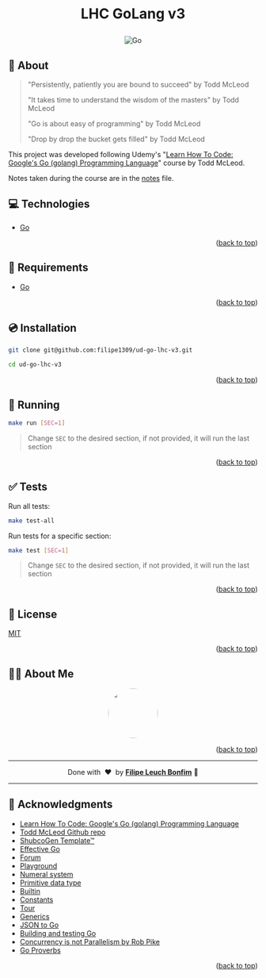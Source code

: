
<a name="readme-top"></a>

# <p align="center">LHC GoLang v3</p>

<p align="center">
    <img src="https://img.shields.io/badge/Code-Go-informational?style=flat-square&logo=go&color=00ADD8" alt="Go" />
</p>

## 💬 About

> "Persistently, patiently you are bound to succeed" by Todd McLeod
>
> "It takes time to understand the wisdom of the masters" by Todd McLeod
>
> "Go is about easy of programming" by Todd McLeod
>
> "Drop by drop the bucket gets filled" by Todd McLeod

This project was developed following Udemy's "[Learn How To Code: Google's Go (golang) Programming Language](https://www.udemy.com/course/learn-how-to-code)" course by Todd McLeod.

Notes taken during the course are in the [notes](notes.md) file.

## :computer: Technologies

- [Go](https://golang.org/)

<p align="right">(<a href="#readme-top">back to top</a>)</p>

## :scroll: Requirements

- [Go](https://golang.org/)

<p align="right">(<a href="#readme-top">back to top</a>)</p>

## :cd: Installation

```sh
git clone git@github.com:filipe1309/ud-go-lhc-v3.git
```

```sh
cd ud-go-lhc-v3
```

<p align="right">(<a href="#readme-top">back to top</a>)</p>

## :runner: Running

```sh
make run [SEC=1]
```
> Change `SEC` to the desired section, if not provided, it will run the last section


<p align="right">(<a href="#readme-top">back to top</a>)</p>

## :white_check_mark: Tests

Run all tests:

```sh
make test-all
```

Run tests for a specific section:

```sh
make test [SEC=1]
```
> Change `SEC` to the desired section, if not provided, it will run the last section

<p align="right">(<a href="#readme-top">back to top</a>)</p>


<!-- 

## Contributing

Pull requests are welcome. For major changes, please open an issue first to discuss what you would like to change.

Please make sure to update tests as appropriate. -->

## :memo: License

[MIT](https://choosealicense.com/licenses/mit/)

<p align="right">(<a href="#readme-top">back to top</a>)</p>

## 🧙‍♂️ About Me

<p align="center">
    <a style="font-weight: bold" href="https://github.com/filipe1309/">
    <img style="border-radius:50%" width="100px; "src="https://github.com/filipe1309.png"/>
    </a>
</p>

<p align="right">(<a href="#readme-top">back to top</a>)</p>

---

<p align="center">
    Done with&nbsp;&nbsp;♥️&nbsp;&nbsp;by <a style="font-weight: bold" href="https://github.com/filipe1309/">Filipe Leuch Bonfim</a> 🖖
</p>

---

## :clap: Acknowledgments

- [Learn How To Code: Google's Go (golang) Programming Language](https://www.udemy.com/course/learn-how-to-code)
- [Todd McLeod Github repo](https://github.com/GoesToEleven/learn-to-code-go-version-03)
- [ShubcoGen Template™](https://github.com/filipe1309/shubcogen-template)
- [Effective Go](https://go.dev/doc/effective_go)
- [Forum](https://forum.golangbridge.org/)
- [Playground](https://go.dev/play/)
- [Numeral system](https://en.wikipedia.org/wiki/Numeral_system)
- [Primitive data type](https://en.wikipedia.org/wiki/Primitive_data_type)
- [Builtin](https://pkg.go.dev/builtin)
- [Constants](https://go.dev/blog/constants)
- [Tour](https://go.dev/tour/list)
- [Generics](https://go.dev/doc/tutorial/generics)
- [JSON to Go](https://mholt.github.io/json-to-go/)
- [Building and testing Go](https://docs.github.com/en/actions/automating-builds-and-tests/building-and-testing-go)
- [Concurrency is not Parallelism by Rob Pike](https://www.youtube.com/watch?v=oV9rvDllKEg&ab_channel=gnbitcom)
- [Go Proverbs](https://go-proverbs.github.io/)


<p align="right">(<a href="#readme-top">back to top</a>)</p>

